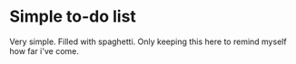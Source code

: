# Simple to-do list
Very simple. Filled with spaghetti. Only keeping this here to remind myself how far i've come.
